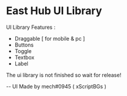 # East Hub UI Library

UI Library Features :

- Draggable [ for mobile & pc ]
- Buttons
- Toggle
- Textbox
- Label

The ui library is not finished so wait for release!

-- UI Made by mech#0945 ( xScriptBGs ) 
